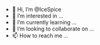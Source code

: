 - 👋 Hi, I’m @IceSpice
- 👀 I’m interested in ...
- 🌱 I’m currently learning ...
- 💞️ I’m looking to collaborate on ...
- 📫 How to reach me ...

<!---
Icespice/Icespice is a ✨ special ✨ repository because its `README.md` (this file) appears on your GitHub profile.
You can click the Preview link to take a look at your changes.
--->
